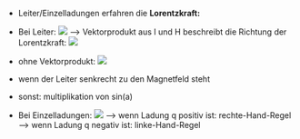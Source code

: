 - Leiter/Einzelladungen erfahren die **Lorentzkraft:** 

- Bei Leiter:
![](Pasted%20image%2020231201161508.png)
--> Vektorprodukt aus I und H beschreibt die Richtung der Lorentzkraft:
![](Pasted%20image%2020231201161600.png)

- ohne Vektorprodukt:
![](Pasted%20image%2020231201161644.png)
- wenn der Leiter senkrecht zu den Magnetfeld steht
- sonst: multiplikation von sin(a)

- Bei Einzelladungen:
![](Pasted%20image%2020231201161826.png)
--> wenn Ladung q positiv ist: rechte-Hand-Regel
--> wenn Ladung q negativ ist: 
linke-Hand-Regel